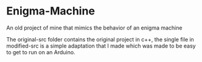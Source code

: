 # Enigma-Machine
An old project of mine that mimics the behavior of an enigma machine

The original-src folder contains the original project in c++, the single file in modified-src is a simple adaptation that I made which was made to be easy to get to run on an Arduino.
